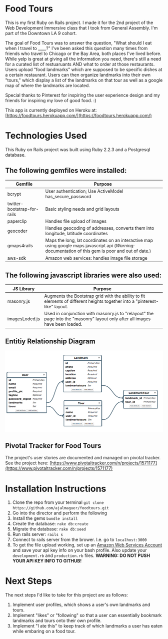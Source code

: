 Food Tours
==========
This is my first Ruby on Rails project. I made it for the 2nd project of the Web Development Immersive class that I took from General Assembly. I'm part of the Downtown LA 9 cohort.

The goal of Food Tours was to answer the question, "What should I eat when I travel to ____?" I've been asked this question many times from friends who travel to Chicago or the Bay Area, both places I've lived before. While yelp is great at giving all the information you need, there's still a need for a curated list of restuaruants AND what to order at those restaurants. 
Users upload "food landmarks" which are supposed to be specific dishes at a certain restaurant. Users can then organize landmarks into their own "tours," which display a list of the landmarks on that tour as well as a google map of where the landmarks are located.

Special thanks to Pinterest for inspiring the user experience design and my friends for inspiring my love of good food. :)

This app is currently deployed on Heroku at: [https://foodtours.herokuapp.com/](https://foodtours.herokuapp.com/)


Technologies Used
=================
This Ruby on Rails project was built using Ruby 2.2.3 and a Postgresql database.


The following gemfiles were installed:
----------------------------------------

Gemfile    |   Purpose
----        |   -----
bcrypt      |   User authentication; Use ActiveModel has_secure_password
twitter-bootstrap-for-rails | Basic styling needs and grid layouts
paperclip   |   Handles file upload of images
geocoder    |   Handles geocoding of addresses, converts them into longitude, latitude coordinates
gmaps4rails |   Maps the long, lat coordinates on an interactive map using google maps javascript api (*Warning:* documentation of this gem is poor and out of date.)
aws-sdk     |   Amazon web services: handles image file storage


The following javascript libraries were also used:
------------------------------------------------

JS Library  | Purpose
----        | ----
masonry.js  | Augments the Bootstrap grid with the ability to fit elements of different heights together into a "pinterest-like" layout.
imagesLoded.js  | Used in conjunction with masonry.js to "relayout" the page into the "masonry" layout only after all images have been loaded.

Entitiy Relationship Diagram
-----------------------------

![erd](https://raw.githubusercontent.com/ajalmaguer/foodtours/master/erd.png)


Pivotal Tracker for Food Tours
------------------------------
The project's user stories are documented and managed on pivotal tracker. See the project here: [https://www.pivotaltracker.com/n/projects/1571177](https://www.pivotaltracker.com/n/projects/1571177)

Installation Instructions
==========================
1. Clone the repo from your terminal `git clone https://github.com/ajalmaguer/foodtours.git`
2. Go into the director and perform the following
  1. Install the gems `bundle install`
  2. Create the database: `rake db:create`
  3. Migrate the database: `rake db:seed`
  4. Run rails server: `rails s`
3. Connect to rails server from the brower. I.e. go to `localhost:3000`
4. To get the file upload working, set up an [Amazon Web Services Account](http://aws.amazon.com/) and save your api key info on your bash profile. Also update your `development.rb` and `production.rb` files. **WARNING: DO NOT PUSH YOUR API KEY INFO TO GITHUB!**


Next Steps
=================
The next steps I'd like to take for this project are as follows:
1. Implement user profiles, which shows a user's own landmarks and tours.
2. Implement "likes" or "following" so that a user can essentially bookmark landmarks and tours onto their own profile.
3. Implement "I ate this" to keep track of which landmarks a user has eaten while embaring on a food tour.
